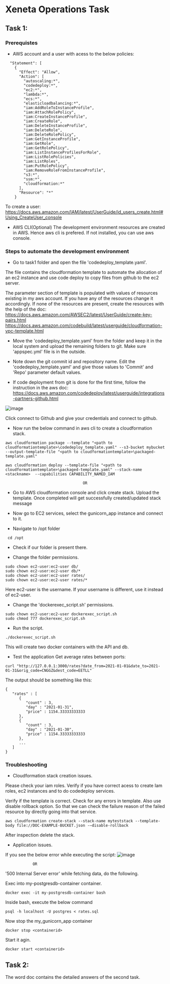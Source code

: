 # Xeneta Operations Task

## Task 1:

### Prerequistes
* AWS account and a user with acess to the below policies:
```
  "Statement": [
    {
      "Effect": "Allow",
      "Action": [
        "autoscaling:*",
        "codedeploy:*",
        "ec2:*",
        "lambda:*",
        "ecs:*",
        "elasticloadbalancing:*",
        "iam:AddRoleToInstanceProfile",
        "iam:AttachRolePolicy",
        "iam:CreateInstanceProfile",
        "iam:CreateRole",
        "iam:DeleteInstanceProfile",
        "iam:DeleteRole",
        "iam:DeleteRolePolicy",
        "iam:GetInstanceProfile",
        "iam:GetRole",
        "iam:GetRolePolicy",
        "iam:ListInstanceProfilesForRole",
        "iam:ListRolePolicies",
        "iam:ListRoles",
        "iam:PutRolePolicy",
        "iam:RemoveRoleFromInstanceProfile",
        "s3:*",
        "ssm:*",
		"cloudformation:*"
      ],
      "Resource": "*"
    }    

```
To create a user: https://docs.aws.amazon.com/IAM/latest/UserGuide/id_users_create.html#Using_CreateUser_console

* AWS CLI(Optional)
The development environment resources are created in AWS. Hence aws cli is prefered. If not installed, you can use aws console.

### Steps to automate the development environment

* Go to task1 folder and open the file 'codedeploy_template.yaml'. 

The file contains the cloudformation template to automate the allocation of an ec2 instance and use code deploy to copy files from github to the ec2 server.

The parameter section of template is populated with values of resources existing in my aws account. If you have any of the resources change it accordingly.
If none of the resources are present, create the resources with the help of the doc:
https://docs.aws.amazon.com/AWSEC2/latest/UserGuide/create-key-pairs.html
https://docs.aws.amazon.com/codebuild/latest/userguide/cloudformation-vpc-template.html

* Move the 'codedeploy_template.yaml' from the folder and keep it in the local system and upload the remaining folders to git. Make sure 'appspec.yml' file is in the outside.

* Note down the git commit id and repository name. Edit the 'codedeploy_template.yaml' and give those values to 'Commit' and 'Repo' parameter default values.

* If code deployment from git is done for the first time, follow the instruction in the aws doc: https://docs.aws.amazon.com/codedeploy/latest/userguide/integrations-partners-github.html

![image](https://user-images.githubusercontent.com/74228590/205670671-7ec0e80e-6824-443d-9004-f6b0879384d4.png)

Click connect to Github and give your credentials and connect to github.

* Now run the below command in aws cli to create a cloudformation stack.

```
aws cloudformation package --template "<path to cloudformationtemplate>\codedeploy_template.yaml" --s3-bucket mybucket --output-template-file "<path to cloudformationtemplate>\packaged-template.yaml"

aws cloudformation deploy --template-file "<path to cloudformationtemplate>\packaged-template.yaml" --stack-name <stackname>  --capabilities CAPABILITY_NAMED_IAM
```

                                      OR
									  
* Go to AWS cloudformation console and click create stack. Upload the template.
Once completed will get successfully created/updated stack message

* Now go to EC2 services, select the gunicorn_app instance and connect to it.

* Navigate to /opt folder
```
 cd /opt
```

* Check if our folder is present there. 

* Change the folder permissions.

```
sudo chown ec2-user:ec2-user db/
sudo chown ec2-user:ec2-user db/*
sudo chown ec2-user:ec2-user rates/
sudo chown ec2-user:ec2-user rates/*
```

Here ec2-user is the username. If your username is different, use it instead of ec2-user.

* Change the 'dockerexec_script.sh' permissions.
```
sudo chown ec2-user:ec2-user dockerexec_script.sh
sudo chmod 777 dockerexec_script.sh
```

* Run the script.
```
./dockerexec_script.sh
```
This will create two docker containers with the API and db.

* Test the application
Get average rates between ports:
```
curl "http://127.0.0.1:3000/rates?date_from=2021-01-01&date_to=2021-01-31&orig_code=CNGGZ&dest_code=EETLL"
```

The output should be something like this:
```
{
   "rates" : [
      {
         "count" : 3,
         "day" : "2021-01-31",
         "price" : 1154.33333333333
      },
      {
         "count" : 3,
         "day" : "2021-01-30",
         "price" : 1154.33333333333
      },
      ...
   ]
}
```

### Troubleshooting

* Cloudformation stack creation issues.

Please check your iam roles. Verify if you have correct acess to create Iam roles, ec2 instances and to do codedeploy services.

Verify if the template is correct. Check for any errors in template. Also use disable rollback option. So that we can check the failure reason of the failed resource by directly going into that service.
```
aws cloudformation create-stack --stack-name myteststack --template-body file://DOC-EXAMPLE-BUCKET.json -–disable-rollback 
```
After inspection delete the stack.

* Application issues.

If you see the below error while executing the script:
![image](https://user-images.githubusercontent.com/74228590/205720515-a2b4d3d2-a106-4f6a-8be7-70e6aa2fee60.png)


                OR
				
'500 Internal Server error' while fetching data, do the following.


Exec into my-postgresdb-container container.

```
docker exec -it my-postgresdb-container bash
```

Inside bash, execute the below command
```
psql -h localhost -U postgres < rates.sql
```

Now stop the my_gunicorn_app container
```
docker stop <containerid>
```

Start it agin.
```
docker start <containerid>
```

## Task 2:

The word doc contains the detailed answers of the second task.
